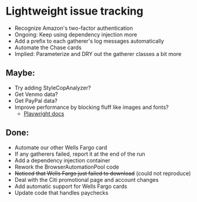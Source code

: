 # Lightweight issue tracking

- Recognize Amazon's two-factor authentication
- Ongoing: Keep using dependency injection more
- Add a prefix to each gatherer's log messages automatically
- Automate the Chase cards
- Implied: Parameterize and DRY out the gatherer classes a bit more

## Maybe:

- Try adding StyleCopAnalyzer?
- Get Venmo data?
- Get PayPal data?
- Improve performance by blocking fluff like images and fonts?
    - [Playwright docs](https://playwright.dev/dotnet/docs/api/class-browsercontext#browser-context-route)

## Done:

- Automate our other Wells Fargo card
- If any gatherers failed, report it at the end of the run
- Add a dependency injection container
- Rework the BrowserAutomationPool code
- ~~Noticed that Wells Fargo just failed to download~~ (could not reproduce)
- Deal with the Citi promotional page and account changes
- Add automatic support for Wells Fargo cards
- Update code that handles paychecks
